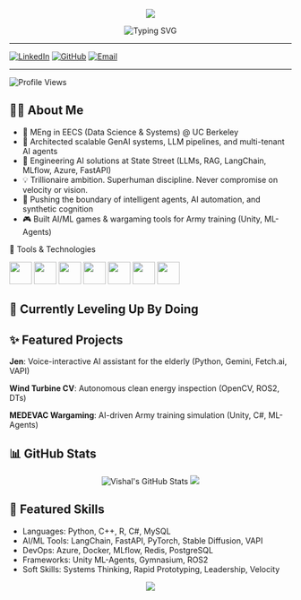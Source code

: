 <p align="center">
  <img src="https://capsule-render.vercel.app/api?text=Hey%20there!%20I'm%20Vishal%20🚀&animation=fadeIn&type=waving&color=gradient&height=100"/>
</p>

<p align="center">
  <img src="https://readme-typing-svg.demolab.com?font=Fira+Code&size=27&pause=900&color=36BCF7&vCenter=true&width=600&lines=AI+Engineer+%7C+MEng+@+UC+Berkeley;LLMs+%26+Autonomous+Agents;GenAI+@+Scale;Trillionaire+Mindset+%F0%9F%9A%80+Superhuman+Workflows" alt="Typing SVG" />
</p>

---
[![LinkedIn](https://img.shields.io/badge/LinkedIn-0077B5?style=for-the-badge&logo=linkedin&logoColor=white)](https://linkedin.com/in/vksd24)
[![GitHub](https://img.shields.io/badge/GitHub-181717?style=for-the-badge&logo=github&logoColor=white)](https://github.com/vkstark)
[![Email](https://img.shields.io/badge/Email-D14836?style=for-the-badge&logo=gmail&logoColor=white)](mailto:vkstark@berkeley.edu)
<!-- [![Medium](https://img.shields.io/badge/Medium-12100E?style=for-the-badge&logo=medium&logoColor=white)](https://medium.com/@vkstark) -->
<!-- [![Twitter](https://img.shields.io/badge/X-1DA1F2?style=for-the-badge&logo=twitter&logoColor=white)](https://twitter.com/vksd24) -->
<!-- [![Personal Website](https://img.shields.io/badge/Website-000000?style=for-the-badge&logo=About.me&logoColor=white)](https://vksd.dev) -->

---

![Profile Views](https://komarev.com/ghpvc/?username=vkstark&label=Profile%20views&color=0e75b6&style=flat)

## 🙋‍♂️ About Me

- 🏫 MEng in EECS (Data Science & Systems) @ UC Berkeley
- 🧠 Architected scalable GenAI systems, LLM pipelines, and multi-tenant AI agents
- 🦾 Engineering AI solutions at State Street (LLMs, RAG, LangChain, MLflow, Azure, FastAPI)
- 💡 Trillionaire ambition. Superhuman discipline. Never compromise on velocity or vision.
- 🚀 Pushing the boundary of intelligent agents, AI automation, and synthetic cognition
- 🎮 Built AI/ML games & wargaming tools for Army training (Unity, ML-Agents)
  
🔧 Tools & Technologies
<p align="left"> <img src="https://cdn.jsdelivr.net/gh/devicons/devicon/icons/python/python-original.svg" width="40"/> <img src="https://cdn.jsdelivr.net/gh/devicons/devicon/icons/azure/azure-original.svg" width="40"/> <img src="https://cdn.jsdelivr.net/gh/devicons/devicon/icons/docker/docker-original.svg" width="40"/> <img src="https://cdn.jsdelivr.net/gh/devicons/devicon/icons/unity/unity-original.svg" width="40"/> <img src="https://cdn.jsdelivr.net/gh/devicons/devicon/icons/cplusplus/cplusplus-original.svg" width="40"/> <img src="https://cdn.jsdelivr.net/gh/devicons/devicon/icons/git/git-original.svg" width="40"/> <img src="https://cdn.jsdelivr.net/gh/devicons/devicon/icons/mysql/mysql-original.svg" width="40"/> </p>

## 🌱 Currently Leveling Up By Doing

## ✨ Featured Projects

**Jen**: Voice-interactive AI assistant for the elderly (Python, Gemini, Fetch.ai, VAPI)

**Wind Turbine CV**: Autonomous clean energy inspection (OpenCV, ROS2, DTs)

**MEDEVAC Wargaming**: AI-driven Army training simulation (Unity, C#, ML-Agents)

## 📊 GitHub Stats
<p align="center"> <img src="https://github-readme-stats.vercel.app/api?username=vkstark&show_icons=true&theme=radical" alt="Vishal's GitHub Stats" /> <img src="https://github-readme-stats.vercel.app/api/top-langs/?username=vkstark&layout=compact&theme=radical&langs_count=3"/> </p>
<!-- 📝 Latest Blog Posts -->
<!-- BLOG-POST-LIST:START --> <!-- BLOG-POST-LIST:END -->

## 🧠 Featured Skills
- Languages: Python, C++, R, C#, MySQL
- AI/ML Tools: LangChain, FastAPI, PyTorch, Stable Diffusion, VAPI
- DevOps: Azure, Docker, MLflow, Redis, PostgreSQL
- Frameworks: Unity ML-Agents, Gymnasium, ROS2
- Soft Skills: Systems Thinking, Rapid Prototyping, Leadership, Velocity

<p align="center"> <img src="https://capsule-render.vercel.app/api?text=Let%27s%20Build%20the%20Future&animation=fadeIn&type=waving&color=gradient&height=100"/> </p> 
